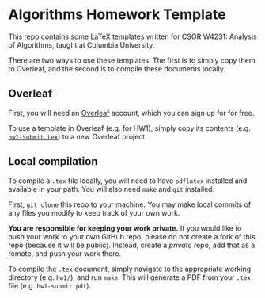 Algorithms Homework Template
============================

This repo contains some LaTeX templates written for CSOR W4231: Analysis of
Algorithms, taught at Columbia University.

There are two ways to use these templates. The first is to simply copy them to
Overleaf, and the second is to compile these documents locally.

Overleaf
--------

First, you will need an [Overleaf][overleaf] account, which you can sign up for
for free.

To use a template in Overleaf (e.g. for HW1), simply copy its contents (e.g.
[`hw1-submit.tex`][hw1-tex]) to a new Overleaf project.

[overleaf]: https://www.overleaf.com/
[hw1-tex]: hw1/hw1-submit.tex


Local compilation
-----------------

To compile a `.tex` file locally, you will need to have `pdflatex` installed
and available in your path. You will also need `make` and `git` installed.

First, `git clone` this repo to your machine. You may make local commits of any
files you modify to keep track of your own work.

**You are responsible for keeping your work private.** If you would like to push
your work to your own GitHub repo, please do not create a fork of this repo
(because it will be public).  Instead, create a _private_ repo, add that as a
remote, and push your work there.

To compile the `.tex` document, simply navigate to the appropriate working
directory (e.g. `hw1/`), and run `make`. This will generate a PDF from your
`.tex` file (e.g. `hw1-submit.pdf`).
